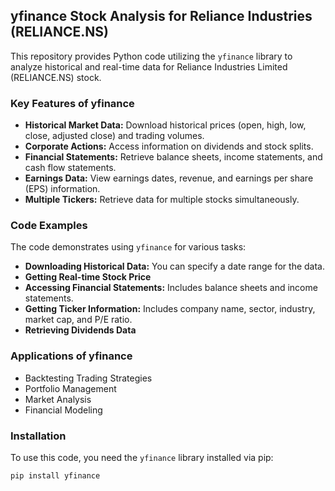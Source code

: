 ## yfinance Stock Analysis for Reliance Industries (RELIANCE.NS)

This repository provides Python code utilizing the `yfinance` library to analyze historical and real-time data for Reliance Industries Limited (RELIANCE.NS) stock.

### Key Features of yfinance

* **Historical Market Data:** Download historical prices (open, high, low, close, adjusted close) and trading volumes.
* **Corporate Actions:** Access information on dividends and stock splits.
* **Financial Statements:** Retrieve balance sheets, income statements, and cash flow statements.
* **Earnings Data:** View earnings dates, revenue, and earnings per share (EPS) information.
* **Multiple Tickers:** Retrieve data for multiple stocks simultaneously.

### Code Examples

The code demonstrates using `yfinance` for various tasks:

* **Downloading Historical Data:** You can specify a date range for the data.
* **Getting Real-time Stock Price**
* **Accessing Financial Statements:** Includes balance sheets and income statements.
* **Getting Ticker Information:** Includes company name, sector, industry, market cap, and P/E ratio.
* **Retrieving Dividends Data**

### Applications of yfinance

* Backtesting Trading Strategies
* Portfolio Management
* Market Analysis
* Financial Modeling

### Installation

To use this code, you need the `yfinance` library installed via pip:

```bash
pip install yfinance
